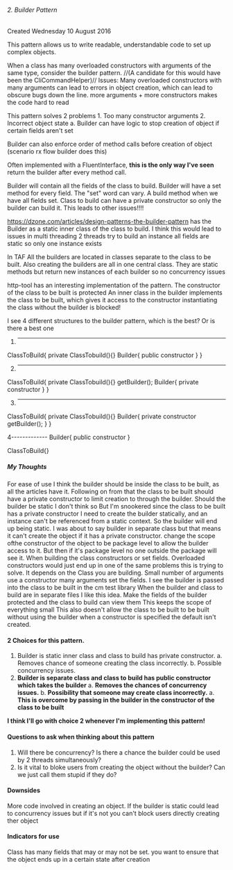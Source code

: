 ###### 2. Builder Pattern ######
Created Wednesday 10 August 2016

This pattern allows us to write readable, understandable code to set up complex objects.

When a class has many overloaded constructors with arguments of the same type, consider the builder pattern. //(A candidate for this would have been the CliCommandHelper)//
Issues:
	Many overloaded constructors with many arguments can lead to errors in object creation, which can lead to obscure bugs down the line.
	more arguments + more constructors makes the code hard to read
	
This pattern solves 2 problems
	1. Too many constructor arguments
	2. Incorrect object state
		a. Builder can have logic to stop creation of object if certain fields aren't set

Builder can also enforce order of method calls before creation of object (scenario rx flow builder does this)

Often implemented with a FluentInterface, **this is the only way I've seen**
	return the builder after every method call.

Builder will contain all the fields of the class to build.
Builder will have a set<field> method for every field. The "set" word can vary.
A build method when we have all fields set.
Class to build can have a private constructor so only the builder can build it.
	This leads to other issues!!!!

https://dzone.com/articles/design-patterns-the-builder-pattern has the Builder as a static inner class of the class to build.
	I think this would lead to issues in multi threading
		2 threads try to build an instance
		all fields are static so only one instance exists
		
In TAF All the builders are located in classes separate to the class to be built.
Also creating the builders are all in one central class.
	They are static methods but return new instances of each builder so no concurrency issues

http-tool has an interesting implementation of the pattern.
	The constructor of the class to be built is protected 
	An inner class in the builder implements the class to be built, which gives it access to the constructor
	instantiating the class without the builder is blocked!

I see 4 different structures to the builder pattern, which is the best? Or is there a best one

1. -----------------
ClassToBuild{
	private ClassTobuild(){}
	Builder{
		public constructor
	}
}

2. ---------------
ClassToBuild{
	private ClassTobuild(){}
	getBuilder();
	Builder{
		private constructor
	}
}

3. ---------------
ClassToBuild{
	private ClassTobuild(){}
	Builder{
		private constructor
		getBuilder();
	}
}

4-------------
Builder{
	public constructor
}

ClassToBuild{}

##### My Thoughts #####
For ease of use I think the builder should be inside the class to be built, as all the articles have it.
	Following on from that the class to be built should have a private constructor to limit creation to through the builder.
Should the builder be static
	I don't think so
	But I'm snookered
	since the class to be built has a private constructor I need to create the builder statically, and an instance can't be referenced from a static context. So the builder will end up being static.
	I was about to say builder in separate class but that means it can't create the object if it has a private constructor.
		change the scope ofthe constructor of the object to be package level to allow the builder access to it.
			But then if it's package level no one outside the package will see it.
When building the class constructors or set fields.
	Overloaded constructors would just end up in one of the same problems this is trying to solve.
	It depends on the Class you are building.
		Small number of arguments use a constructor
		many arguments set the fields.
	I see the builder is passed into the class to be built in the cm test library
		When the builder and class to build are in separate files I like this idea.
		Make the fields of the builder protected and the class to build can view them
		This keeps the scope of everything small
		This also doesn't allow the class to be built to be built without using the builder
			when a constructor is specified the default isn't created.
			

#### 2 Choices for this pattern. ####
1. Builder is static inner class and class to build has private constructor.
	a. Removes chance of someone creating the class incorrectly.
	b. Possible concurrency issues.
2. **Builder is separate class and class to build has public constructor which takes the builder**
	a. **Removes the chances of concurrency issues.**
	b. **Possibility that someone may create class incorrectly.**
		a. **This is overcome by passing in the builder in the constructor of the class to be built**


**I think I'll go with choice 2 whenever I'm implementing this pattern!**

#### Questions to ask when thinking about this pattern ####
1. Will there be concurrency? Is there a chance the builder could be used by 2 threads simultaneously?
2. Is it vital to bloke users from creating the object without the builder? Can we just call them stupid if they do?

#### Downsides ####
More code involved in creating an object.
If the builder is static could lead to concurrency issues but if it's not you can't block users directly creating ther object

#### Indicators for use ####
Class has many fields that may or may not be set.
you want to ensure that the object ends up in a certain state after creation
